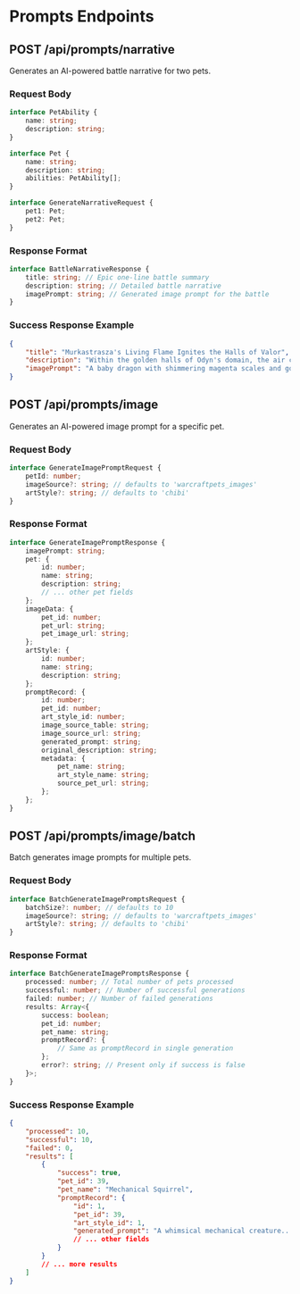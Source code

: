 # Prompts Endpoints

## POST /api/prompts/narrative

Generates an AI-powered battle narrative for two pets.

### Request Body

```typescript
interface PetAbility {
    name: string;
    description: string;
}

interface Pet {
    name: string;
    description: string;
    abilities: PetAbility[];
}

interface GenerateNarrativeRequest {
    pet1: Pet;
    pet2: Pet;
}
```

### Response Format

```typescript
interface BattleNarrativeResponse {
    title: string; // Epic one-line battle summary
    description: string; // Detailed battle narrative
    imagePrompt: string; // Generated image prompt for the battle
}
```

### Success Response Example

```json
{
    "title": "Murkastrasza's Living Flame Ignites the Halls of Valor",
    "description": "Within the golden halls of Odyn's domain, the air crackled with arcane energy as Murkastrasza, descendant of the mighty Red Dragonflight...",
    "imagePrompt": "A baby dragon with shimmering magenta scales and golden armor unleashes a brilliant burst of magical flame..."
}
```

## POST /api/prompts/image

Generates an AI-powered image prompt for a specific pet.

### Request Body

```typescript
interface GenerateImagePromptRequest {
    petId: number;
    imageSource?: string; // defaults to 'warcraftpets_images'
    artStyle?: string; // defaults to 'chibi'
}
```

### Response Format

```typescript
interface GenerateImagePromptResponse {
    imagePrompt: string;
    pet: {
        id: number;
        name: string;
        description: string;
        // ... other pet fields
    };
    imageData: {
        pet_id: number;
        pet_url: string;
        pet_image_url: string;
    };
    artStyle: {
        id: number;
        name: string;
        description: string;
    };
    promptRecord: {
        id: number;
        pet_id: number;
        art_style_id: number;
        image_source_table: string;
        image_source_url: string;
        generated_prompt: string;
        original_description: string;
        metadata: {
            pet_name: string;
            art_style_name: string;
            source_pet_url: string;
        };
    };
}
```

## POST /api/prompts/image/batch

Batch generates image prompts for multiple pets.

### Request Body

```typescript
interface BatchGenerateImagePromptsRequest {
    batchSize?: number; // defaults to 10
    imageSource?: string; // defaults to 'warcraftpets_images'
    artStyle?: string; // defaults to 'chibi'
}
```

### Response Format

```typescript
interface BatchGenerateImagePromptsResponse {
    processed: number; // Total number of pets processed
    successful: number; // Number of successful generations
    failed: number; // Number of failed generations
    results: Array<{
        success: boolean;
        pet_id: number;
        pet_name: string;
        promptRecord?: {
            // Same as promptRecord in single generation
        };
        error?: string; // Present only if success is false
    }>;
}
```

### Success Response Example

```json
{
    "processed": 10,
    "successful": 10,
    "failed": 0,
    "results": [
        {
            "success": true,
            "pet_id": 39,
            "pet_name": "Mechanical Squirrel",
            "promptRecord": {
                "id": 1,
                "pet_id": 39,
                "art_style_id": 1,
                "generated_prompt": "A whimsical mechanical creature..."
                // ... other fields
            }
        }
        // ... more results
    ]
}

